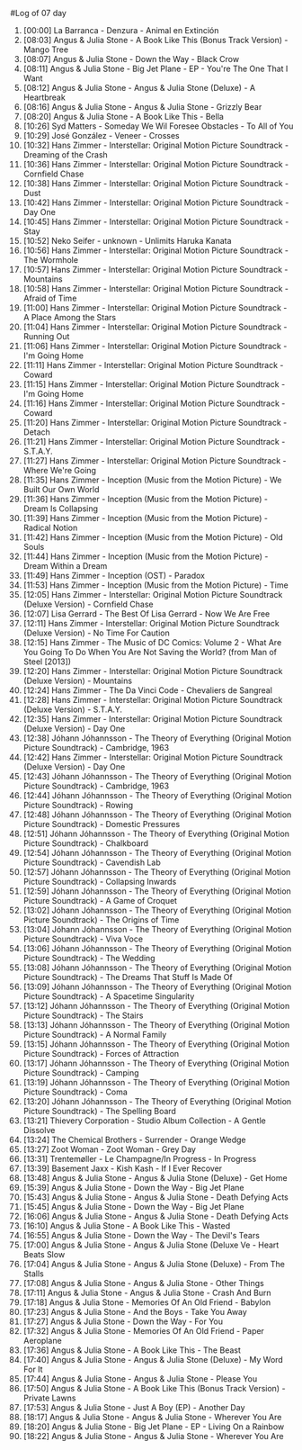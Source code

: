 #Log of 07 day

1. [00:00] La Barranca - Denzura - Animal en Extinción
1. [08:03] Angus & Julia Stone - A Book Like This (Bonus Track Version) - Mango Tree
1. [08:07] Angus & Julia Stone - Down the Way - Black Crow
1. [08:11] Angus & Julia Stone - Big Jet Plane - EP - You're The One That I Want
1. [08:12] Angus & Julia Stone - Angus & Julia Stone (Deluxe) - A Heartbreak
1. [08:16] Angus & Julia Stone - Angus & Julia Stone - Grizzly Bear
1. [08:20] Angus & Julia Stone - A Book Like This - Bella
1. [10:26] Syd Matters - Someday We Wil Foresee Obstacles - To All of You
1. [10:29] José González - Veneer - Crosses
1. [10:32] Hans Zimmer - Interstellar: Original Motion Picture Soundtrack - Dreaming of the Crash
1. [10:36] Hans Zimmer - Interstellar: Original Motion Picture Soundtrack - Cornfield Chase
1. [10:38] Hans Zimmer - Interstellar: Original Motion Picture Soundtrack - Dust
1. [10:42] Hans Zimmer - Interstellar: Original Motion Picture Soundtrack - Day One
1. [10:45] Hans Zimmer - Interstellar: Original Motion Picture Soundtrack - Stay
1. [10:52] Neko Seifer - unknown - Unlimits Haruka Kanata
1. [10:56] Hans Zimmer - Interstellar: Original Motion Picture Soundtrack - The Wormhole
1. [10:57] Hans Zimmer - Interstellar: Original Motion Picture Soundtrack - Mountains
1. [10:58] Hans Zimmer - Interstellar: Original Motion Picture Soundtrack - Afraid of Time
1. [11:00] Hans Zimmer - Interstellar: Original Motion Picture Soundtrack - A Place Among the Stars
1. [11:04] Hans Zimmer - Interstellar: Original Motion Picture Soundtrack - Running Out
1. [11:06] Hans Zimmer - Interstellar: Original Motion Picture Soundtrack - I'm Going Home
1. [11:11] Hans Zimmer - Interstellar: Original Motion Picture Soundtrack - Coward
1. [11:15] Hans Zimmer - Interstellar: Original Motion Picture Soundtrack - I'm Going Home
1. [11:16] Hans Zimmer - Interstellar: Original Motion Picture Soundtrack - Coward
1. [11:20] Hans Zimmer - Interstellar: Original Motion Picture Soundtrack - Detach
1. [11:21] Hans Zimmer - Interstellar: Original Motion Picture Soundtrack - S.T.A.Y.
1. [11:27] Hans Zimmer - Interstellar: Original Motion Picture Soundtrack - Where We're Going
1. [11:35] Hans Zimmer - Inception (Music from the Motion Picture) - We Built Our Own World
1. [11:36] Hans Zimmer - Inception (Music from the Motion Picture) - Dream Is Collapsing
1. [11:39] Hans Zimmer - Inception (Music from the Motion Picture) - Radical Notion
1. [11:42] Hans Zimmer - Inception (Music from the Motion Picture) - Old Souls
1. [11:44] Hans Zimmer - Inception (Music from the Motion Picture) - Dream Within a Dream
1. [11:49] Hans Zimmer - Inception (OST) - Paradox
1. [11:53] Hans Zimmer - Inception (Music from the Motion Picture) - Time
1. [12:05] Hans Zimmer - Interstellar: Original Motion Picture Soundtrack (Deluxe Version) - Cornfield Chase
1. [12:07] Lisa Gerrard - The Best Of Lisa Gerrard - Now We Are Free
1. [12:11] Hans Zimmer - Interstellar: Original Motion Picture Soundtrack (Deluxe Version) - No Time For Caution
1. [12:15] Hans Zimmer - The Music of DC Comics: Volume 2 - What Are You Going To Do When You Are Not Saving the World? (from Man of Steel [2013])
1. [12:20] Hans Zimmer - Interstellar: Original Motion Picture Soundtrack (Deluxe Version) - Mountains
1. [12:24] Hans Zimmer - The Da Vinci Code - Chevaliers de Sangreal
1. [12:28] Hans Zimmer - Interstellar: Original Motion Picture Soundtrack (Deluxe Version) - S.T.A.Y.
1. [12:35] Hans Zimmer - Interstellar: Original Motion Picture Soundtrack (Deluxe Version) - Day One
1. [12:38] Jóhann Jóhannsson - The Theory of Everything (Original Motion Picture Soundtrack) - Cambridge, 1963
1. [12:42] Hans Zimmer - Interstellar: Original Motion Picture Soundtrack (Deluxe Version) - Day One
1. [12:43] Jóhann Jóhannsson - The Theory of Everything (Original Motion Picture Soundtrack) - Cambridge, 1963
1. [12:44] Jóhann Jóhannsson - The Theory of Everything (Original Motion Picture Soundtrack) - Rowing
1. [12:48] Jóhann Jóhannsson - The Theory of Everything (Original Motion Picture Soundtrack) - Domestic Pressures
1. [12:51] Jóhann Jóhannsson - The Theory of Everything (Original Motion Picture Soundtrack) - Chalkboard
1. [12:54] Jóhann Jóhannsson - The Theory of Everything (Original Motion Picture Soundtrack) - Cavendish Lab
1. [12:57] Jóhann Jóhannsson - The Theory of Everything (Original Motion Picture Soundtrack) - Collapsing Inwards
1. [12:59] Jóhann Jóhannsson - The Theory of Everything (Original Motion Picture Soundtrack) - A Game of Croquet
1. [13:02] Jóhann Jóhannsson - The Theory of Everything (Original Motion Picture Soundtrack) - The Origins of Time
1. [13:04] Jóhann Jóhannsson - The Theory of Everything (Original Motion Picture Soundtrack) - Viva Voce
1. [13:06] Jóhann Jóhannsson - The Theory of Everything (Original Motion Picture Soundtrack) - The Wedding
1. [13:08] Jóhann Jóhannsson - The Theory of Everything (Original Motion Picture Soundtrack) - The Dreams That Stuff Is Made Of
1. [13:09] Jóhann Jóhannsson - The Theory of Everything (Original Motion Picture Soundtrack) - A Spacetime Singularity
1. [13:12] Jóhann Jóhannsson - The Theory of Everything (Original Motion Picture Soundtrack) - The Stairs
1. [13:13] Jóhann Jóhannsson - The Theory of Everything (Original Motion Picture Soundtrack) - A Normal Family
1. [13:15] Jóhann Jóhannsson - The Theory of Everything (Original Motion Picture Soundtrack) - Forces of Attraction
1. [13:17] Jóhann Jóhannsson - The Theory of Everything (Original Motion Picture Soundtrack) - Camping
1. [13:19] Jóhann Jóhannsson - The Theory of Everything (Original Motion Picture Soundtrack) - Coma
1. [13:20] Jóhann Jóhannsson - The Theory of Everything (Original Motion Picture Soundtrack) - The Spelling Board
1. [13:21] Thievery Corporation - Studio Album Collection - A Gentle Dissolve
1. [13:24] The Chemical Brothers - Surrender - Orange Wedge
1. [13:27] Zoot Woman - Zoot Woman - Grey Day
1. [13:31] Trentemøller - Le Champagne/In Progress - In Progress
1. [13:39] Basement Jaxx - Kish Kash - If I Ever Recover
1. [13:48] Angus & Julia Stone - Angus & Julia Stone (Deluxe) - Get Home
1. [15:39] Angus & Julia Stone - Down the Way - Big Jet Plane
1. [15:43] Angus & Julia Stone - Angus & Julia Stone - Death Defying Acts
1. [15:45] Angus & Julia Stone - Down the Way - Big Jet Plane
1. [16:06] Angus & Julia Stone - Angus & Julia Stone - Death Defying Acts
1. [16:10] Angus & Julia Stone - A Book Like This - Wasted
1. [16:55] Angus & Julia Stone - Down the Way - The Devil's Tears
1. [17:00] Angus & Julia Stone - Angus & Julia Stone (Deluxe Ve - Heart Beats Slow
1. [17:04] Angus & Julia Stone - Angus & Julia Stone (Deluxe) - From The Stalls
1. [17:08] Angus & Julia Stone - Angus & Julia Stone - Other Things
1. [17:11] Angus & Julia Stone - Angus & Julia Stone - Crash And Burn
1. [17:18] Angus & Julia Stone - Memories Of An Old Friend - Babylon
1. [17:23] Angus & Julia Stone - And the Boys - Take You Away
1. [17:27] Angus & Julia Stone - Down the Way - For You
1. [17:32] Angus & Julia Stone - Memories Of An Old Friend - Paper Aeroplane
1. [17:36] Angus & Julia Stone - A Book Like This - The Beast
1. [17:40] Angus & Julia Stone - Angus & Julia Stone (Deluxe) - My Word For It
1. [17:44] Angus & Julia Stone - Angus & Julia Stone - Please You
1. [17:50] Angus & Julia Stone - A Book Like This (Bonus Track Version) - Private Lawns
1. [17:53] Angus & Julia Stone - Just A Boy (EP) - Another Day
1. [18:17] Angus & Julia Stone - Angus & Julia Stone - Wherever You Are
1. [18:20] Angus & Julia Stone - Big Jet Plane - EP - Living On a Rainbow
1. [18:22] Angus & Julia Stone - Angus & Julia Stone - Wherever You Are
